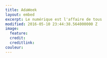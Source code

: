 ```yaml
---
title: AdaWeek
layout: embed
excerpt: Le numérique est l'affaire de tous
modified: 2016-05-10 23:44:38.564000000 Z
image:
  feature: 
  credit: 
  creditlink: 
couleur: 
---
```


<!-- Change the width and height values to suit you best -->
<div class="typeform-widget" data-url="https://xalava.typeform.com/to/vW1HNj" data-text="engager communauté" style="width:100%;height:80vh;"></div>
<script>(function(){var qs,js,q,s,d=document,gi=d.getElementById,ce=d.createElement,gt=d.getElementsByTagName,id='typef_orm',b='https://s3-eu-west-1.amazonaws.com/share.typeform.com/';if(!gi.call(d,id)){js=ce.call(d,'script');js.id=id;js.src=b+'widget.js';q=gt.call(d,'script')[0];q.parentNode.insertBefore(js,q)}})()</script>